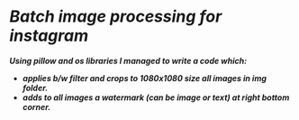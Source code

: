 # ***Batch image processing for instagram***
***Using pillow and os libraries I  managed to write a code which:***
- ***applies b/w filter and crops to 1080x1080 size all images in img folder.***
- ***adds to all images a watermark (can be image or text) at right bottom corner.***


